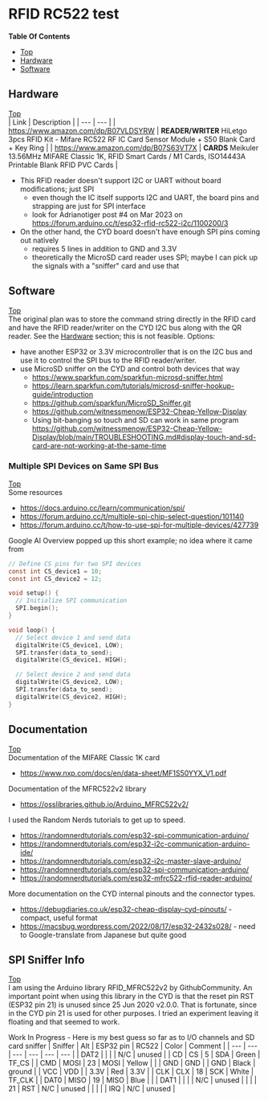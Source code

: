 # RFID RC522 test

**Table Of Contents**
* [Top](#rfid-rc522-test "Top")
* [Hardware](#hardware "Hardware")
* [Software](#software "Software")

## Hardware
[Top](#rfid-rc522-test "Top")<br>
| Link | Description |
| --- | --- |
| https://www.amazon.com/dp/B07VLDSYRW | **READER/WRITER** HiLetgo 3pcs RFID Kit - Mifare RC522 RF IC Card Sensor Module + S50 Blank Card + Key Ring |
| https://www.amazon.com/dp/B07S63VT7X | **CARDS** Meikuler 13.56MHz MIFARE Classic 1K, RFID Smart Cards / M1 Cards, ISO14443A Printable Blank RFID PVC Cards |

- This RFID reader doesn't support I2C or UART without board modifications; just SPI
  - even though the IC itself supports I2C and UART, the board pins and strapping are just for SPI interface
  - look for Adrianotiger post #4 on Mar 2023 on https://forum.arduino.cc/t/esp32-rfid-rc522-i2c/1100200/3
- On the other hand, the CYD board doesn't have enough SPI pins coming out natively
  - requires 5 lines in addition to GND and 3.3V
  - theoretically the MicroSD card reader uses SPI; maybe I can pick up the signals with a "sniffer" card and use that

## Software
[Top](#rfid-rc522-test "Top")<br>
The original plan was to store the command string directly in the RFID card and have the RFID reader/writer on the CYD I2C bus along with the QR reader. See the [Hardware](#hardware "Hardware") section; this is not feasible.
Options:
- have another ESP32 or 3.3V microcontroller that is on the I2C bus and use it to control the SPI bus to the RFID reader/writer.
- use MicroSD sniffer on the CYD and control both devices that way
  - https://www.sparkfun.com/sparkfun-microsd-sniffer.html
  - https://learn.sparkfun.com/tutorials/microsd-sniffer-hookup-guide/introduction
  - https://github.com/sparkfun/MicroSD_Sniffer.git
  - https://github.com/witnessmenow/ESP32-Cheap-Yellow-Display
  - Using bit-banging so touch and SD can work in same program	https://github.com/witnessmenow/ESP32-Cheap-Yellow-Display/blob/main/TROUBLESHOOTING.md#display-touch-and-sd-card-are-not-working-at-the-same-time

### Multiple SPI Devices on Same SPI Bus
[Top](#rfid-rc522-test "Top")<br>
Some resources
- https://docs.arduino.cc/learn/communication/spi/
- https://forum.arduino.cc/t/multiple-spi-chip-select-question/101140
- https://forum.arduino.cc/t/how-to-use-spi-for-multiple-devices/427739

Google AI Overview popped up this short example; no idea where it came from

```C
// Define CS pins for two SPI devices
const int CS_device1 = 10;
const int CS_device2 = 12;

void setup() {
  // Initialize SPI communication
  SPI.begin();
}

void loop() {
  // Select device 1 and send data
  digitalWrite(CS_device1, LOW); 
  SPI.transfer(data_to_send); 
  digitalWrite(CS_device1, HIGH); 

  // Select device 2 and send data
  digitalWrite(CS_device2, LOW); 
  SPI.transfer(data_to_send); 
  digitalWrite(CS_device2, HIGH); 
}
```

## Documentation
[Top](#rfid-rc522-test "Top")<br>
Documentation of the MIFARE Classic 1K card
- https://www.nxp.com/docs/en/data-sheet/MF1S50YYX_V1.pdf

Documentation of the MFRC522v2 library
- https://osslibraries.github.io/Arduino_MFRC522v2/

I used the Random Nerds tutorials to get up to speed.
- https://randomnerdtutorials.com/esp32-spi-communication-arduino/
- https://randomnerdtutorials.com/esp32-i2c-communication-arduino-ide/
- https://randomnerdtutorials.com/esp32-i2c-master-slave-arduino/
- https://randomnerdtutorials.com/esp32-spi-communication-arduino/
- https://randomnerdtutorials.com/esp32-mfrc522-rfid-reader-arduino/

More documentation on the CYD internal pinouts and the connector types.
- https://debugdiaries.co.uk/esp32-cheap-display-cyd-pinouts/ - compact, useful format
- https://macsbug.wordpress.com/2022/08/17/esp32-2432s028/ - need to Google-translate from Japanese but quite good

## SPI Sniffer Info
[Top](#rfid-rc522-test "Top")<br>
I am using the Arduino library RFID_MFRC522v2 by GithubCommunity. An important point when using this library in the CYD is that the reset pin RST (ESP32 pin 21) is unused since 25 Jun 2020 v2.0.0. That is fortunate, since in the CYD pin 21 is used for other purposes. I tried an experiment leaving it floating and that seemed to work.

Work In Progress - Here is my best guess so far as to I/O channels and SD card sniffer
| Sniffer | Alt | ESP32 pin | RC522 | Color | Comment |
| --- | --- | --- | --- | --- | --- |
| DAT2 |  |  |  | N/C | unused |
| CD | CS | 5 | SDA | Green | TF_CS |
| CMD | MOSI | 23 | MOSI | Yellow |  |
| GND | GND |  | GND | Black | ground |
| VCC | VDD |  | 3.3V | Red | 3.3V |
| CLK | CLX | 18 | SCK | White | TF_CLK |
| DAT0 | MISO | 19 | MISO | Blue |  |
| DAT1 |  |  |  | N/C | unused |
|  |  | 21 | RST | N/C | unused |
|  |  |  | IRQ | N/C | unused |
